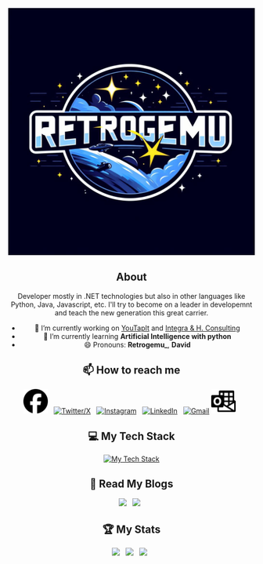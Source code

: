 <div align="center">
  <img src="assets/Retrogemu_Logo.jpeg"></img>
</div>

<div align="center">

## About

Developer mostly in .NET technologies but also in other languages like Python, Java, Javascript, etc. I'll try to become on a leader in developemnt and teach the new generation this great carrier.

- 🔭 I’m currently working on [YouTapIt](https://www.youtapitcard.com/) and [Integra & H. Consulting](https://www.ihconsulting.mx/)
- 🌱 I’m currently learning **Artificial Intelligence with python**
- 😄 Pronouns: **Retrogemu_**, **David**

## 📫 How to reach me

<div align="center">

  [<img src="assets/facebook.svg" style="width:50px;fill:#0866FF;"></img>](https://www.facebook.com/dev.demg) &nbsp;
  [![Twitter/X](https://skillicons.dev/icons?i=twitter)](https://twitter.com/Retrogemu_) &nbsp;
  [![Instagram](https://skillicons.dev/icons?i=instagram)](https://www.instagram.com/retrogemu_/) &nbsp;
  [![LinkedIn](https://skillicons.dev/icons?i=linkedin)](https://www.linkedin.com/in/david-mendez-guardado/) &nbsp;
  [![Gmail](https://skillicons.dev/icons?i=gmail)](mailto:hack.master.m@gmail.com?subject=Hello%20David,%20From%20Github)
  [<img src="assets/microsoftoutlook.svg" style="width:50px;fill:#0078D4;"></img>](mailto:demg@outlook.com?subject=Hello%20David,%20From%20Github) &nbsp;
</div>

## 💻 My Tech Stack

<div align="center">

[![My Tech Stack](https://skillicons.dev/icons?i=androidstudio,angular,arduino,azure,bash,bootstrap,c,cs,cpp,css,devto,bots,dotnet,emacs,express,fastapi,flask,git,github,githubactions,html,java,js,jenkins,jquery,linux,md,mysql,nodejs,opencv,postgresql,postman,powershell,py,raspberrypi,sqlite,stackoverflow,vim,visualstudio,vscode&perline=8)](https://skillicons.dev)

</div>

## 📖 Read My Blogs

<p>
    <a target="_blank"href="https://dev.to/demg_dev"><img src="https://img.shields.io/badge/dev.to-0A0A0A?style=for-the-badge&logo=dev.to&logoColor=white" /></a>&nbsp;&nbsp;
    <a target="_blank"href="https://retrogemu-dev.hashnode.dev/"><img src="https://img.shields.io/badge/Hashnode-2962FF?style=for-the-badge&logo=hashnode&logoColor=white" /></a>&nbsp;&nbsp;

</p>

## 🏆 My Stats

<p>
    <img height=175 src="https://github-readme-stats.vercel.app/api?username=DEMG-DEV&show_icons=true&count_private=true&theme=tokyonight" />&nbsp;&nbsp;
    <img height=175 src="https://github-readme-stats.vercel.app/api/top-langs/?username=DEMG-DEV&layout=donut&theme=tokyonight" />&nbsp;&nbsp;
    <img height=175 src="https://github-readme-stats.vercel.app/api/wakatime?username=DEMG-DEV&theme=tokyonight" />&nbsp;&nbsp;
</p>

</div>
